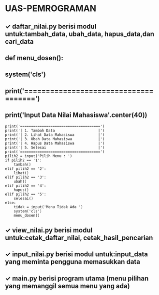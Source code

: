 # UAS-PEMROGRAMAN
## ✓ daftar_nilai.py berisi modul untuk:tambah_data, ubah_data, hapus_data,dan cari_data
## def menu_dosen():

## system('cls')

## print('=====================================')

## print('Input Data Nilai Mahasiswa'.center(40))
    print('=====================================')
    print('| 1. Tambah Data                    |')
    print('| 2. Lihat Data Mahasiswa           |')
    print('| 3. Ubah Data Mahasiswa            |')
    print('| 4. Hapus Data Mahasiswa           |')
    print('| 5. Selesai                        |')
    print('=====================================')
    pilih2 = input('Pilih Menu : ')
    if pilih2 == '1':
        tambah()
    elif pilih2 == '2':
        lihat()
    elif pilih2 == '3':
        ubah()
    elif pilih2 == '4':
        hapus()
    elif pilih2 == '5':
        selesai()
    else:
        tidak = input('Menu Tidak Ada ')
        system('cls')
        menu_dosen()


## ✓ view_nilai.py berisi modul untuk:cetak_daftar_nilai, cetak_hasil_pencarian



## ✓ input_nilai.py berisi modul untuk:input_data yang meminta pengguna memasukkan data




## ✓ main.py berisi program utama (menu pilihan yang memanggil semua menu yang ada)
